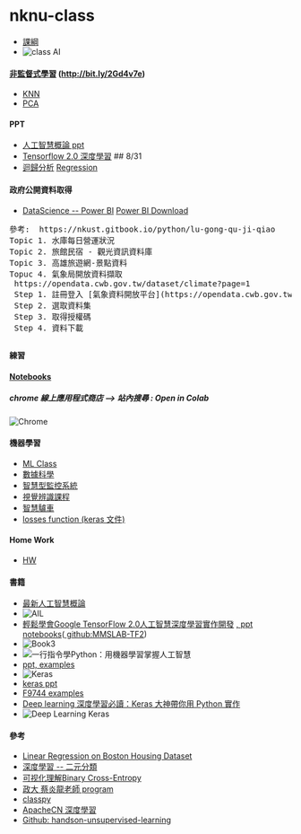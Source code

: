 # nknu-class
* [課綱](https://github.com/jumbokh/nknu-class/blob/main/docs/%E5%8B%9E%E8%A8%93%E8%AA%B2%E7%B6%B1-%E8%AC%9D%E5%9D%A4%E9%81%940903.xlsx)
* ![class AI](https://github.com/jumbokh/nknu-class/blob/main/docs/NKNU-class.JPG)
#### [非監督式學習](https://github.com/aapatel09/handson-unsupervised-learning) (http://bit.ly/2Gd4v7e)
* [KNN](https://github.com/jumbokh/nknu-class/blob/main/ML/KNN.md)
* [PCA](https://github.com/jumbokh/nknu-class/blob/main/ML/PCA/README.md)
#### PPT
* [人工智慧概論 ppt](https://github.com/jumbokh/nknu-class/blob/main/docs/README.md)
* [Tensorflow 2.0 深度學習](https://docs.google.com/presentation/d/1GDXb2ajOigrlUDO-cGQtkvCo1Je8zhBc/edit?usp=sharing&ouid=105327400674977348197&rtpof=true&sd=true) ## 8/31
* [迴歸分析](https://github.com/jumbokh/nknu-class/blob/main/docs/CH02%E8%BF%B4%E6%AD%B8%E5%88%86%E6%9E%90.ppt) [Regression](https://github.com/jumbokh/DataScience_1082/blob/master/regression.md)
#### 政府公開資料取得
* [DataScience -- Power BI](https://github.com/jumbokh/DataScience_1082) [Power BI Download](https://github.com/jumbokh/DataScience_1082/blob/master/inclass.md)
<pre>
參考:  https://nkust.gitbook.io/python/lu-gong-qu-ji-qiao
Topic 1. 水庫每日營運狀況
Topic 2. 旅館民宿 - 觀光資訊資料庫
Topic 3. 高雄旅遊網-景點資料
Topuc 4. 氣象局開放資料擷取
 https://opendata.cwb.gov.tw/dataset/climate?page=1
 Step 1. 註冊登入 [氣象資料開放平台](https://opendata.cwb.gov.tw/index)
 Step 2. 選取資料集
 Step 3. 取得授權碼
 Step 4. 資料下載
</pre>
##
#### 練習
#### [Notebooks](https://github.com/jumbokh/nknu-class/tree/main/notebooks#readme)
##### chrome 線上應用程式商店 --> 站內搜尋 : Open in Colab
![Chrome](https://github.com/jumbokh/nknu-class/blob/main/docs/colab.JPG)
#### 機器學習 
* [ML Class](https://github.com/jumbokh/ML-Class) 
* [數據科學](https://github.com/jumbokh/DataScience_1082) 
* [智慧型監控系統](https://github.com/jumbokh/Intelligent-monitoring-class) 
* [視覺辨識課程](https://github.com/jumbokh/cv_face) 
* [智慧驢車](https://github.com/jumbokh/FSSH-class)
* [losses function (keras 文件)](https://keras.io/zh/losses/)
#### Home Work
* [HW](https://github.com/jumbokh/nknu-class/blob/main/Homeworks/README.md)
#### 書籍
* [最新人工智慧概論](http://www.mosme.net/mosme/book_detail/PF522?c=3)
* ![AIL](https://github.com/jumbokh/nknu-class/blob/main/docs/book4.jpg)
* [輕鬆學會Google TensorFlow 2.0人工智慧深度學習實作開發](https://www.books.com.tw/products/0010832030) [, ppt notebooks](https://drive.google.com/drive/folders/1NmMu5gpfMd0ct2OMTGpVxI5xzXzz6ffW?usp=sharing)([ github:MMSLAB-TF2](https://github.com/taipeitechmmslab/MMSLAB-TF2))
* ![Book3](https://github.com/jumbokh/nknu-class/blob/main/docs/book3.jpg)
* ![一行指令學Python：用機器學習掌握人工智慧](https://github.com/jumbokh/nknu-class/blob/main/docs/book5.JPG)
* [ppt, examples](https://drive.google.com/drive/folders/1gfItaJzpfBsRqdXKs-oiTVg3O4lzBXQY?usp=sharing)
* ![Keras](https://github.com/jumbokh/nknu-class/blob/main/docs/F9744.jpg)
* [keras ppt](https://drive.google.com/drive/folders/1ofTVBZy4G81m2YVAkzdA8ljdfaKGqWzZ?usp=sharing)
* [F9744 examples](http://www.flag.com.tw/DL.asp?F9744)
* [Deep learning 深度學習必讀：Keras 大神帶你用 Python 實作](https://www.books.com.tw/products/0010822932)
* ![Deep Learning Keras](https://github.com/jumbokh/nknu-class/blob/main/docs/book1.jpg)
#### 參考
* [Linear Regression on Boston Housing Dataset](https://towardsdatascience.com/linear-regression-on-boston-housing-dataset-f409b7e4a155)
* [深度學習 -- 二元分類](https://zhuanlan.zhihu.com/p/62989429)
* [可视化理解Binary Cross-Entropy](https://zhuanlan.zhihu.com/p/89391305)
* [政大 蔡炎龍老師 program](https://github.com/jumbokh/Deep-Learning-Basics)
* [classpy](https://github.com/cylcc06/classpy)
* [ApacheCN 深度學習](https://www.ixyread.com/read/apachecn-dl-zh/SUMMARY.md)
* [Github: handson-unsupervised-learning](https://github.com/aapatel09/handson-unsupervised-learning)
